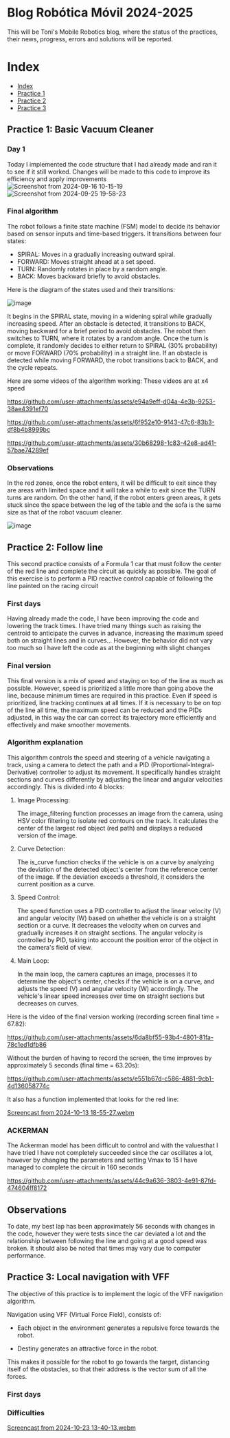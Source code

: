 # Blog Robótica Móvil 2024-2025
This will be Toni's Mobile Robotics blog, where the status of the practices, their news, progress, errors and solutions will be reported.

# Index

* [Index][Ind]
* [Practice 1][p1]
* [Practice 2][p2]
* [Practice 3][p3]

[Ind]: https://github.com/urjc-docencia-robotica-movil/blog-robotica-movil-24-25-ToniLMM/blob/main/README.md/#index
[p1]: https://github.com/urjc-docencia-robotica-movil/blog-robotica-movil-24-25-ToniLMM/blob/main/README.md/#practice-1-basic-vacuum-cleaner
[p2]: https://github.com/urjc-docencia-robotica-movil/blog-robotica-movil-24-25-ToniLMM/blob/main/README.md/#practice-2-follow-line
[p3]: https://github.com/urjc-docencia-robotica-movil/blog-robotica-movil-24-25-ToniLMM/blob/main/README.md/#practice-3-local-navigation-with-vff

## Practice 1: Basic Vacuum Cleaner

### Day 1
Today I implemented the code structure that I had already made and ran it to see if it still worked. Changes will be made to this code to improve its efficiency and apply improvements
![Screenshot from 2024-09-16 10-15-19](https://github.com/user-attachments/assets/3d073f8d-0234-4de1-a126-09db35507f13)
![Screenshot from 2024-09-25 19-58-23](https://github.com/user-attachments/assets/1262813c-2042-4e55-b4f0-0b177d0507b7)

### Final algorithm

The robot follows a finite state machine (FSM) model to decide its behavior based on sensor inputs and time-based triggers. It transitions between four states:

  - SPIRAL: Moves in a gradually increasing outward spiral.
  - FORWARD: Moves straight ahead at a set speed.
  - TURN: Randomly rotates in place by a random angle.
  - BACK: Moves backward briefly to avoid obstacles.

Here is the diagram of the states used and their transitions:

![image](https://github.com/user-attachments/assets/3ae03de2-53a2-4353-8c16-a12b69de8e6c)



It begins in the SPIRAL state, moving in a widening spiral while gradually increasing speed. After an obstacle is detected, it transitions to BACK, moving backward for a brief period to avoid obstacles. The robot then switches to TURN, where it rotates by a random angle. Once the turn is complete, it randomly decides to either return to SPIRAL (30% probability) or move FORWARD (70% probability) in a straight line. If an obstacle is detected while moving FORWARD, the robot transitions back to BACK, and the cycle repeats.

Here are some videos of the algorithm working:
These videos are at x4 speed

https://github.com/user-attachments/assets/e94a9eff-d04a-4e3b-9253-38ae4391ef70

https://github.com/user-attachments/assets/6f952e10-9143-47c6-83b3-df8b4b8999bc

https://github.com/user-attachments/assets/30b68298-1c83-42e8-ad41-57bae74289ef


### Observations

In the red zones, once the robot enters, it will be difficult to exit since they are areas with limited space and it will take a while to exit since the TURN turns are random.
On the other hand, if the robot enters green areas, it gets stuck since the space between the leg of the table and the sofa is the same size as that of the robot vacuum cleaner.

![image](https://github.com/user-attachments/assets/5003e394-62b4-4238-96cb-7bdc1a48f7c2)


## Practice 2: Follow line

This second practice consists of a Formula 1 car that must follow the center of the red line and complete the circuit as quickly as possible. The goal of this exercise is to perform a PID reactive control capable of following the line painted on the racing circuit

### First days

Having already made the code, I have been improving the code and lowering the track times. I have tried many things such as raising the centroid to anticipate the curves in advance, increasing the maximum speed both on straight lines and in curves... However, the behavior did not vary too much so I have left the code as at the beginning with slight changes

### Final version
This final version is a mix of speed and staying on top of the line as much as possible. However, speed is prioritized a little more than going above the line, because minimum times are required in this practice. Even if speed is prioritized, line tracking continues at all times. If it is necessary to be on top of the line all time, the maximum speed can be reduced and the PIDs adjusted, in this way the car can correct its trajectory more efficiently and effectively and make smoother movements.

### Algorithm explanation

This algorithm controls the speed and steering of a vehicle navigating a track, using a camera to detect the path and a PID (Proportional-Integral-Derivative) controller to adjust its movement. It specifically handles straight sections and curves differently by adjusting the linear and angular velocities accordingly. This is divided into 4 blocks:

1. Image Processing:

    The image_filtering function processes an image from the camera, using HSV color filtering to isolate red contours on the track. It calculates the center of the largest red object (red path) and displays a reduced version of the image.

2. Curve Detection:

    The is_curve function checks if the vehicle is on a curve by analyzing the deviation of the detected object's center from the reference center of the image. If the deviation exceeds a threshold, it considers the current position as a curve.

3. Speed Control:

    The speed function uses a PID controller to adjust the linear velocity (V) and angular velocity (W) based on whether the vehicle is on a straight section or a curve. It decreases the velocity when on curves and gradually increases it on straight sections. The angular velocity is controlled by PID, taking into account the position error of the object in the camera's field of view.

4. Main Loop:

    In the main loop, the camera captures an image, processes it to determine the object's center, checks if the vehicle is on a curve, and adjusts the speed (V) and angular velocity (W) accordingly. The vehicle's linear speed increases over time on straight sections but decreases on curves.

Here is the video of the final version working (recording screen final time = 67.82):

https://github.com/user-attachments/assets/6da8bf55-93b4-4801-81fa-78c1ed1dfb86

Without the burden of having to record the screen, the time improves by approximately 5 seconds (final time = 63.20s):

https://github.com/user-attachments/assets/e551b67d-c586-4881-9cb1-4d136058774c

It also has a function implemented that looks for the red line:

[Screencast from 2024-10-13 18-55-27.webm](https://github.com/user-attachments/assets/c5c8a4f1-57cb-44e7-b2b1-d6efc410e620)

### ACKERMAN

The Ackerman model has been difficult to control and with the values ​​that I have tried I have not completely succeeded since the car oscillates a lot, however by changing the parameters and setting Vmax to 15 I have managed to complete the circuit in 160 seconds

https://github.com/user-attachments/assets/44c9a636-3803-4e91-87fd-474604ff8172

## Observations

To date, my best lap has been approximately 56 seconds with changes in the code, however they were tests since the car deviated a lot and the relationship between following the line and going at a good speed was broken. It should also be noted that times may vary due to computer performance.

## Practice 3: Local navigation with VFF 

The objective of this practice is to implement the logic of the VFF navigation algorithm.

Navigation using VFF (Virtual Force Field), consists of:

  - Each object in the environment generates a repulsive force towards the robot.

  - Destiny generates an attractive force in the robot.

This makes it possible for the robot to go towards the target, distancing itself of the obstacles, so that their address is the vector sum of all the forces.

### First days


### Difficulties

[Screencast from 2024-10-23 13-40-13.webm](https://github.com/user-attachments/assets/22b7c7d7-5055-4b11-9dd2-b68525e657b5)

